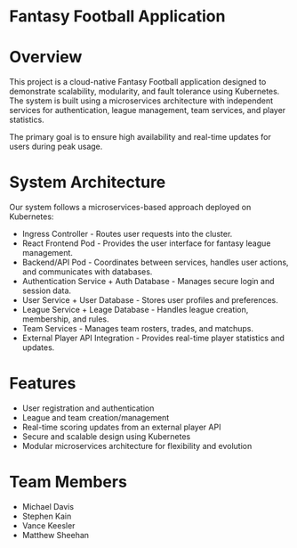 # Fantasy Football Application

# Overview
This project is a cloud-native Fantasy Football application designed to demonstrate scalability, modularity, and fault tolerance using Kubernetes. The system is built using a microservices architecture with independent services for authentication, league management, team services, and player statistics.

The primary goal is to ensure high availability and real-time updates for users during peak usage.

# System Architecture

Our system follows a microservices-based approach deployed on Kubernetes:
- Ingress Controller - Routes user requests into the cluster.
- React Frontend Pod - Provides the user interface for fantasy league management.
- Backend/API Pod - Coordinates between services, handles user actions, and communicates with databases.
- Authentication Service + Auth Database - Manages secure login and session data.
- User Service + User Database - Stores user profiles and preferences.
- League Service + Leage Database - Handles league creation, membership, and rules.
- Team Services - Manages team rosters, trades, and matchups.
- External Player API Integration - Provides real-time player statistics and updates.

# Features

- User registration and authentication
- League and team creation/management
- Real-time scoring updates from an external player API
- Secure and scalable design using Kubernetes
- Modular microservices architecture for flexibility and evolution

# Team Members

- Michael Davis
- Stephen Kain
- Vance Keesler
- Matthew Sheehan
